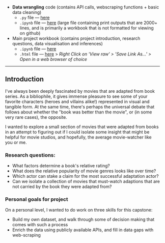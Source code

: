 * **Data wrangling** code (contains API calls, webscraping functions + basic data cleaning)
  *  `.py` file — [here](https://github.com/chanvarma/thinkful-capstones/blob/master/books_to_movies/data_wrangling.py)
  * `.ipynb` file — [here](https://github.com/chanvarma/thinkful-capstones/blob/master/books_to_movies/data_wrangling.ipynb) (large file containing print outputs that are 2000+ lines, and is primarily a workbook that is not formatted for viewing on github)
* Main project workbook (contains project introduction, research questions, data visualisation and inferences)
  * `.ipynb` file — [here](https://github.com/chanvarma/thinkful-capstones/blob/master/books_to_movies/data_viz.ipynb)
  * `.html` file — [here](https://github.com/chanvarma/thinkful-capstones/blob/master/books_to_movies/data_viz.html) > _Right Click on 'View raw' > 'Save Link As...' > Open in a web browser of choice_
  
---

## Introduction

I've always been deeply fascinated by movies that are adapted from book series. As a bibliophile, it gives immense pleasure to see some of your favorite characters (heroes and villains alike!) represented in visual and tangible form. At the same time, there's perhaps the universal debate that follows about whether the "book was better than the movie", or (in some very rare cases), the opposite. 

I wanted to explore a small section of movies that were adapted from books in an attempt to figuring out if I could isolate some insight that might be helpful for movie studios, and hopefully, the average movie-watcher like you or me. 

### Research questions:
* What factors determine a book's relative rating?
* What does the relative popularity of movie genres looks like over time?
* Which actor can stake a claim for the most successful adaptation actor?
* Can we isolate a collection of movies that must-watch adaptions that are not carried by the book they were adapted from?

### Personal goals for project
On a personal level, I wanted to do work on three skills for this capstone: 
* Build my own dataset, and walk through some of decision making that comes with such a process
* Enrich the data using publicly available APIs, and fill in data gaps with web-scraping 

